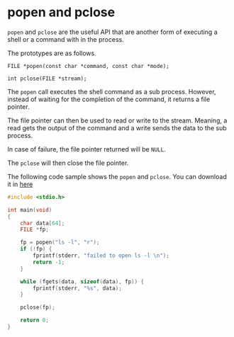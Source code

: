 # popen and pclose

`popen` and `pclose` are the useful API that are another form of executing a shell or a command with in the process.

The prototypes are as follows.

`FILE *popen(const char *command, const char *mode);`

`int pclose(FILE *stream);`

The `popen` call executes the shell command as a sub process. However, instead of waiting for the completion of the command, it returns a file pointer.

The file pointer can then be used to read or write to the stream. Meaning, a read gets the output of the command and a write sends the data to the sub process.

In case of failure, the file pointer returned will be `NULL`.

The `pclose` will then close the file pointer.

The following code sample shows the `popen` and `pclose`. You can download it in [here](https://github.com/DevNaga/gists/blob/master/popen_pclose.c)

```c
#include <stdio.h>

int main(void)
{
	char data[64];
	FILE *fp;

	fp = popen("ls -l", "r");
	if (!fp) {
		fprintf(stderr, "failed to open ls -l \n");
		return -1;
	}

	while (fgets(data, sizeof(data), fp)) {
		fprintf(stderr, "%s", data);
	}

	pclose(fp);

	return 0;
}
```

